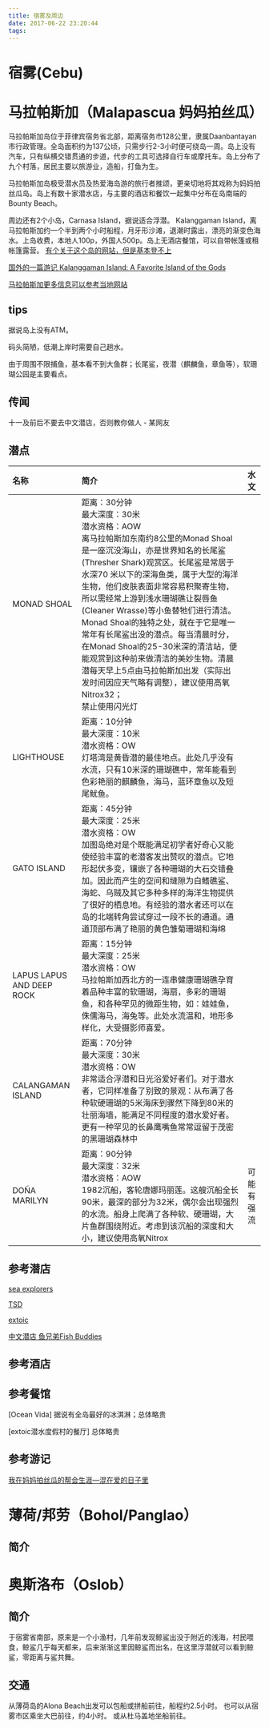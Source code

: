 ```yaml
---
title: 宿雾及周边
date: 2017-06-22 23:20:44
tags:
---
```


# 宿雾(Cebu)

#  马拉帕斯加（Malapascua 妈妈拍丝瓜）
马拉帕斯加岛位于菲律宾宿务省北部，距离宿务市128公里，隶属Daanbantayan市行政管理。全岛面积约为137公顷，只需步行2-3小时便可绕岛一周。岛上没有汽车，只有纵横交错贯通的步道，代步的工具可选择自行车或摩托车。岛上分布了九个村落，居民主要以旅游业，造船，打鱼为生。

马拉帕斯加岛极受潜水员及热爱海岛游的旅行者推颂，更亲切地将其戏称为妈妈拍丝瓜岛。岛上有数十家潜水店，与主要的酒店和餐饮一起集中分布在岛南端的Bounty Beach。

周边还有2个小岛，Carnasa Island，据说适合浮潜。
Kalanggaman Island，离马拉帕斯加约一个半到两个小时船程，月牙形沙滩，退潮时露出，漂亮的渐变色海水。上岛收费，本地人100p，外国人500p。岛上无酒店餐馆，可以自带帐篷或租帐篷露营。
[有个关于这个岛的网站，但是基本登不上](http://www.kalanggaman-island.com/)

[国外的一篇游记 Kalanggaman Island: A Favorite Island of the Gods](https://adrenalineromance.com/2015/10/10/kalanggaman-island-a-favorite-island-of-the-gods/)


[马拉帕斯加更多信息可以参考当地网站](http://www.malapascua-island.com/index.html)

## tips
据说岛上没有ATM。

码头简陋，低潮上岸时需要自己趟水。

由于周围不限捕鱼，基本看不到大鱼群；长尾鲨，夜潜（麒麟鱼，章鱼等），软珊瑚公园是主要看点。

## 传闻
十一及前后不要去中文潜店，否则教你做人  - 某网友



## 潜点

|名称|简介|水文|
|:-----------|:------------|:-------------:|
|MONAD SHOAL|距离：30分钟 <br>最大深度：30米 <br>潜水资格：AOW <br>离马拉帕斯加东南约8公里的Monad Shoal是一座沉没海山，亦是世界知名的长尾鲨(Thresher Shark)观赏区。长尾鲨是常居于水深70 米以下的深海鱼类，属于大型的海洋生物，他们皮肤表面非常容易积聚寄生物，所以需经常上游到浅水珊瑚礁让裂唇鱼(Cleaner Wrasse)等小鱼替牠们进行清洁。Monad Shoal的独特之处，就在于它是唯一常年有长尾鲨出没的潜点。每当清晨时分，在Monad Shoal的25-30米深的清洁站，便能观赏到这种前来做清洁的美妙生物。清晨潜每天早上5点由马拉帕斯加出发（实际出发时间因应天气略有调整），建议使用高氧Nitrox32；  <br>禁止使用闪光灯 ||
| LIGHTHOUSE |距离：10分钟 <br>最大深度：10米 <br>潜水资格：OW <br>灯塔湾是黄昏潜的最佳地点。此处几乎没有水流，只有10米深的珊瑚礁中，常年能看到色彩艳丽的麒麟鱼，海马，蓝环章鱼以及短尾鱿鱼。||
|GATO ISLAND|距离：45分钟 <br>最大深度：25米 <br>潜水资格：OW <br>加图岛绝对是个既能满足初学者好奇心又能使经验丰富的老潜客发出赞叹的潜点。它地形起伏多变，镶嵌了各种珊瑚的大石交错叠加。因此而产生的空间和缝隙为白鳍礁鲨、海蛇、乌贼及其它多种多样的海洋生物提供了很好的栖息地。有经验的潜水者还可以在岛的北端转角尝试穿过一段不长的通道。通道顶部布满了艳丽的黄色雏菊珊瑚和海绵||
|LAPUS LAPUS AND DEEP ROCK|距离：15分钟 <br>最大深度：25米<br>潜水资格：OW <br>马拉帕斯加西北方的一连串健康珊瑚礁孕育着品种丰富的软珊瑚，海扇，多彩的珊瑚鱼，和各种罕见的微距生物，如：娃娃鱼，侏儒海马，海兔等。此处水流温和，地形多样化，大受摄影师喜爱。||
|CALANGAMAN ISLAND|距离：70分钟 <br>最大深度：30米 <br>潜水资格：OW <br>非常适合浮潜和日光浴爱好者们。对于潜水者，它同样准备了别致的景观：从布满了各种软硬珊瑚的5米海床到骤然下降到80米的壮丽海墙，能满足不同程度的潜水爱好者。更有一种罕见的长鼻鹰嘴鱼常常逗留于茂密的黑珊瑚森林中||
|DOÑA MARILYN|距离：90分钟 <br>最大深度：32米 <br>潜水资格：AOW <br>1982沉船，客轮唐娜玛丽莲。这艘沉船全长90米，最深的部分为32米，偶尔会出现强烈的水流。船身上爬满了各种软、硬珊瑚，大片鱼群围绕附近。考虑到该沉船的深度和大小，建议使用高氧Nitrox|可能有强流|

## 参考潜店
[sea explorers](http://www.sea-explorers.com/ch/malapascua/)

[TSD]()

[extoic](http://malapascua.net/)

[中文潜店 鱼兄弟Fish Buddies](https://www.tripadvisor.cn/Attraction_Review-g2213094-d6685801-Reviews-Fish_Buddies_Dive_Shop-Daanbantayan_Cebu_Island_Visayas.html)

## 参考酒店 

## 参考餐馆
[Ocean Vida]
据说有全岛最好的冰淇淋；总体略贵

[extoic潜水度假村的餐厅]
总体略贵

## 参考游记
[我在妈妈拍丝瓜的帮会生涯—混在爱的日子里](http://www.daoduoduo.com/viewthread.php?tid=162371&extra=page%3D1&page=1)


# 薄荷/邦劳（Bohol/Panglao）
## 简介

# 奥斯洛布（Oslob）
##  简介
于宿雾省南部，原来是一个小渔村，几年前发现鲸鲨出没于附近的浅海，村民喂食，鲸鲨几乎每天都来，后来渐渐这里因鲸鲨而出名，在这里浮潜就可以看到鲸鲨，零距离与鲨共舞。

## 交通
从薄荷岛的Alona Beach出发可以包船或拼船前往，船程约2.5小时。
也可以从宿雾市区乘坐大巴前往，约4小时。
或从杜马盖地坐船前往。


